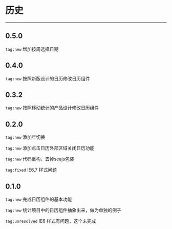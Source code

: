 # 历史

------------

## 0.5.0 
`tag:new` 增加按周选择日期


## 0.4.0
`tag:new` 按照新版设计的日历修改日历组件

## 0.3.2
`tag:new` 按照移动统计的产品设计修改日历组件

## 0.2.0
`tag:new` 添加年切换

`tag:new` 添加点击日历外部区域关闭日历功能

`tag:new` 代码重构，去掉seajs包装

`tag:fixed` IE6,7 样式问题


## 0.1.0
`tag:new` 完成日历组件的基本功能

`tag:new` 统计项目中的日历组件抽象出来，做为单独的例子

`tag:unresolved` IE6 样式有问题，这个未完成


